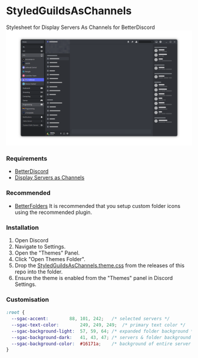 # StyledGuildsAsChannels

Stylesheet for Display Servers As Channels for BetterDiscord
![PreviewImage](https://github.com/PINPAL/StyledGuildsAsChannels/blob/main/images/preview.png?raw=true)

### Requirements

- [BetterDiscord](https://betterdiscord.app/)
- [Display Servers as Channels](https://betterdiscord.app/plugin/DisplayServersAsChannels)

### Recommended

- [BetterFolders](https://betterdiscord.app/plugin/BetterFolders)
  It is recommended that you setup custom folder icons using the recommended plugin.

### Installation

1. Open Discord
2. Navigate to Settings.
3. Open the "Themes" Panel.
4. Click "Open Themes Folder".
5. Drop the [StyledGuildsAsChannels.theme.css](https://github.com/PINPAL/StyledGuildsAsChannels/releases/latest/download/StyledGuildsAsChannels.theme.css) from the releases of this repo into the folder.
6. Ensure the theme is enabled from the "Themes" panel in Discord Settings.

### Customisation

<!-- prettier-ignore -->
```css
:root {
  --sgac-accent: 		88, 101, 242;	/* selected servers */
  --sgac-text-color: 		249, 249, 249;	/* primary text color */
  --sgac-background-light: 	57, 59, 64;	/* expanded folder background */
  --sgac-background-dark: 	41, 43, 47;	/* servers & folder background */
  --sgac-background-color: 	#16171a;	/* background of entire server list panel*/
}
```

